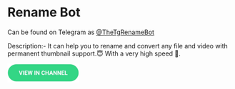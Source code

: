 # Rename Bot

Can be found on Telegram as [@TheTgRenameBot](https://telegram.me/TheTgRenameBot)

Description:- It can help you to rename and convert any file and video with permanent thumbnail support.😇
With a very high speed 🚀.

<a href="https://t.me/TheTGroBots/16"> <img src="/assets/viewinchannel.png" alt="@TheTgRenameBot" align="center" width="160"> </a>
